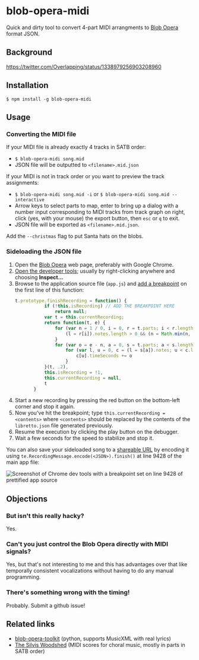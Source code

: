# blob-opera-midi

Quick and dirty tool to convert 4-part MIDI arrangments to [Blob Opera](https://artsandculture.google.com/experiment/blob-opera/AAHWrq360NcGbw) format JSON.

## Background

https://twitter.com/Overlapping/status/1338979256903208960

## Installation

`$ npm install -g blob-opera-midi`

## Usage

### Converting the MIDI file

If your MIDI file is already exactly 4 tracks in SATB order:
- `$ blob-opera-midi song.mid`
- JSON file will be outputted to `<filename>.mid.json`

If your MIDI is not in track order or you want to preview the track assignments:
- `$ blob-opera-midi song.mid -i` or `$ blob-opera-midi song.mid --interactive`
- Arrow keys to select parts to map, enter to bring up a dialog with a number input corresponding to MIDI tracks from track graph on right, click (yes, with your mouse) the export button, then `esc` or `q` to exit.
- JSON file will be exported as `<filename>.mid.json`.

Add the `--christmas` flag to put Santa hats on the blobs.

### Sideloading the JSON file

1. Open the [Blob Opera][1] web page, preferably with Google Chrome.
2. [Open the developer tools][2]; usually by right-clicking anywhere and choosing **Inspect...**
3. Browse to the application source file (`app.js`) and [add a breakpoint][3] on the first line of this function:
   ```javascript
   t.prototype.finishRecording = function() {
              if (!this.isRecording) // ADD THE BREAKPOINT HERE
                  return null;
              var t = this.currentRecording;
              return function(t, e) {
                  for (var n = 1 / 0, i = 0, r = t.parts; i < r.length; i++) {
                      (l = r[i]).notes.length > 0 && (n = Math.min(n, l.notes[0].timeSeconds))
                  }
                  for (var o = e - n, a = 0, s = t.parts; a < s.length; a++)
                      for (var l, u = 0, c = (l = s[a]).notes; u < c.length; u++) {
                          c[u].timeSeconds += o
                      }
              }(t, .2),
              this.isRecording = !1,
              this.currentRecording = null,
              t
          }
   ```
4. Start a new recording by pressing the red button on the bottom-left corner and stop it again.
5. Now you've hit the breakpoint; type `this.currentRecording = <contents>` where `<contents>` should be replaced by the contents of the `libretto.json` file generated previously.
6. Resume the execution by clicking the play button on the debugger.
7. Wait a few seconds for the speed to stabilize and stop it.

You can also save your sideloaded song to a [shareable URL](https://artsandculture.google.com/experiment/blob-opera/AAHWrq360NcGbw?cp=eyJyIjoiS0JPbTd4amd4eTRkIn0) by encoding it using `te.RecordingMessage.encode(<JSON>).finish()` at line 9428 of the main app file:

![Screenshot of Chrome dev tools with a breakpoint set on line 9428 of prettified app source](https://i.imgur.com/Vyp9Pdv.png)

## Objections

### But isn't this really hacky?

Yes.

### Can't you just control the Blob Opera directly with MIDI signals?

Yes, but that's not interesting to me and this has advantages over that like temporally consistent vocalizations without having to do any manual programming.

### There's something wrong with the timing!

Probably. Submit a github issue!

## Related links

- [blob-opera-toolkit](https://github.com/0x2b3bfa0/blob-opera-toolkit) (python, supports MusicXML with real lyrics)
- [The Silvis Woodshed](http://gasilvis.net/) (MIDI scores for choral music, mostly in parts in SATB order)

[1]: https://artsandculture.google.com/experiment/blob-opera/AAHWrq360NcGbw
[2]: https://developers.google.com/web/tools/chrome-devtools/open
[3]: https://developers.google.com/web/tools/chrome-devtools/javascript/breakpoints#loc

